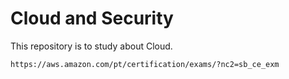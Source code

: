 # Cloud and Security
This repository is to study about Cloud.

    https://aws.amazon.com/pt/certification/exams/?nc2=sb_ce_exm
